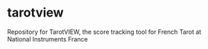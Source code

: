 # tarotview
Repository for TarotVIEW, the score tracking tool for French Tarot at National Instruments France
